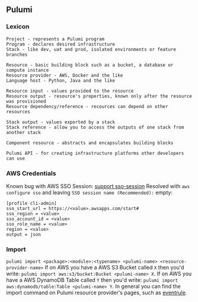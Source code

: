 ## Pulumi

### Lexicon

```
Project - represents a Pulumi program
Program - declares desired infrastructure
Stack - like dev, uat and prod, isolated environments or feature branches

Resource - basic building block such as a bucket, a database or compute instance
Resource provider - AWS, Docker and the like 
Language host - Python, Java and the like

Resource input - values provided to the resource
Resource output - resource's properties, known only after the resource was provisioned
Resource dependency/reference - recources can depend on other resources

Stack output - values exported by a stack
Stack reference - allow you to access the outputs of one stack from another stack

Component resource - abstracts and encapsulates building blocks

Pulumi API - for creating infrastructure platforms other developers can use
```

### AWS Credentials

Known bug with AWS SSO Session: [support sso-session](https://github.com/pulumi/pulumi-aws/issues/2272)
Resolved with `aws configure sso` and leaving `SSO session name (Recommended):` empty:
```
[profile cli-admin]
sso_start_url = https://<value>.awsapps.com/start#
sso_region = <value>
sso_account_id = <value>
sso_role_name = <value>
region = <value>
output = json
```

### Import

`pulumi import <package>:<module>:<typename> <pulumi-name> <resource-provider-name>`
If on AWS you have a AWS S3 Bucket called `X` then you'd write: `pulumi import aws:s3/bucket:Bucket <pulumi-name> X`.
If on AWS you have a AWS DynamoDB Table called `Y` then you'd write: `pulumi import aws:dynamodb/table:Table <pulumi-name> Y`.
In general you can find the import command on Pulumi resource provider's pages, such as [eventrule](https://www.pulumi.com/registry/packages/aws/api-docs/cloudwatch/eventrule/).

